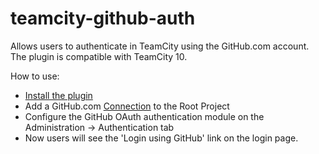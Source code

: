 # teamcity-github-auth

Allows users to authenticate in TeamCity using the GitHub.com account.
The plugin is compatible with TeamCity 10.

How to use:
* [Install the plugin](https://confluence.jetbrains.com/display/TCDL/Installing+Additional+Plugins)
* Add a GitHub.com [Connection](https://confluence.jetbrains.com/display/TCDL/Integrating+TeamCity+with+VCS+Hosting+Services) to the Root Project
* Configure the GitHub OAuth authentication module on the Administration -> Authentication tab
* Now users will see the 'Login using GitHub' link on the login page.
